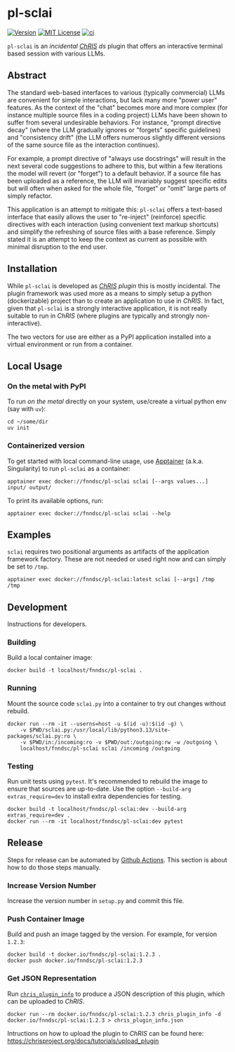 # pl-sclai

[![Version](https://img.shields.io/docker/v/fnndsc/pl-sclai?sort=semver)](https://hub.docker.com/r/fnndsc/pl-sclai)
[![MIT License](https://img.shields.io/github/license/fnndsc/pl-sclai)](https://github.com/FNNDSC/pl-sclai/blob/main/LICENSE)
[![ci](https://github.com/FNNDSC/pl-sclai/actions/workflows/ci.yml/badge.svg)](https://github.com/FNNDSC/pl-sclai/actions/workflows/ci.yml)

`pl-sclai` is an _incidental_ [_ChRIS_](https://chrisproject.org/) _ds_ plugin that offers an interactive terminal based session with various LLMs.

## Abstract

The standard web-based interfaces to various (typically commercial) LLMs are convenient for simple interactions, but lack many more "power user" features. As the context of the "chat" becomes more and more complex (for instance multiple source files in a coding project) LLMs have been shown to suffer from several undesirable behaviors. For instance, "prompt directive decay" (where the LLM gradually ignores or "forgets" specific guidelines) and "consistency drift" (the LLM offers numerous slightly different versions of the same source file as the interaction continues).

For example, a prompt directive of "always use docstrings" will result in the next several code suggestions to adhere to this, but within a few iterations the model will revert (or "forget") to a default behavior. If a source file has been uploaded as a reference, the LLM will invariably suggest specific edits but will often when asked for the whole file, "forget" or "omit" large parts of simply refactor.

This application is an attempt to mitigate this: `pl-sclai` offers a text-based interface that easily allows the user to "re-inject" (reinforce) specific directives with each interaction (using convenient text markup shortcuts) and simplify the refreshing of source files with a base reference. Simply stated it is an attempt to keep the context as current as possible with minimal disruption to the end user.

## Installation

While `pl-sclai` is developed as _[ChRIS](https://chrisproject.org/) plugin_ this is mostly incidental. The plugin framework was used more as a means to simply setup a python (dockerizable) project than to create an application to use in _ChRIS_. In fact, given that `pl-sclai` is a strongly interactive application, it is not really suitable to run in _ChRIS_ (where plugins are typically and strongly non-interactive).

The two vectors for use are either as a PyPI application installed into a virtual environment or run from a container.

## Local Usage

### On the metal with PyPI

To run _on the metal_ directly on your system, use/create a virtual python env (say with `uv`):

```shell
cd ~/some/dir
uv init
```

### Containerized version

To get started with local command-line usage, use [Apptainer](https://apptainer.org/) (a.k.a. Singularity) to run `pl-sclai` as a container:

```shell
apptainer exec docker://fnndsc/pl-sclai sclai [--args values...] input/ output/
```

To print its available options, run:

```shell
apptainer exec docker://fnndsc/pl-sclai sclai --help
```

## Examples

`sclai` requires two positional arguments as artifacts of the application framework factory. These are not needed or used right now and can simply be set to `/tmp`.

```shell
apptainer exec docker://fnndsc/pl-sclai:latest sclai [--args] /tmp /tmp
```

## Development

Instructions for developers.

### Building

Build a local container image:

```shell
docker build -t localhost/fnndsc/pl-sclai .
```

### Running

Mount the source code `sclai.py` into a container to try out changes without rebuild.

```shell
docker run --rm -it --userns=host -u $(id -u):$(id -g) \
    -v $PWD/sclai.py:/usr/local/lib/python3.13/site-packages/sclai.py:ro \
    -v $PWD/in:/incoming:ro -v $PWD/out:/outgoing:rw -w /outgoing \
    localhost/fnndsc/pl-sclai sclai /incoming /outgoing
```

### Testing

Run unit tests using `pytest`.
It's recommended to rebuild the image to ensure that sources are up-to-date.
Use the option `--build-arg extras_require=dev` to install extra dependencies for testing.

```shell
docker build -t localhost/fnndsc/pl-sclai:dev --build-arg extras_require=dev .
docker run --rm -it localhost/fnndsc/pl-sclai:dev pytest
```

## Release

Steps for release can be automated by [Github Actions](.github/workflows/ci.yml).
This section is about how to do those steps manually.

### Increase Version Number

Increase the version number in `setup.py` and commit this file.

### Push Container Image

Build and push an image tagged by the version. For example, for version `1.2.3`:

```
docker build -t docker.io/fnndsc/pl-sclai:1.2.3 .
docker push docker.io/fnndsc/pl-sclai:1.2.3
```

### Get JSON Representation

Run [`chris_plugin_info`](https://github.com/FNNDSC/chris_plugin#usage)
to produce a JSON description of this plugin, which can be uploaded to _ChRIS_.

```shell
docker run --rm docker.io/fnndsc/pl-sclai:1.2.3 chris_plugin_info -d docker.io/fnndsc/pl-sclai:1.2.3 > chris_plugin_info.json
```

Intructions on how to upload the plugin to _ChRIS_ can be found here:
https://chrisproject.org/docs/tutorials/upload_plugin

